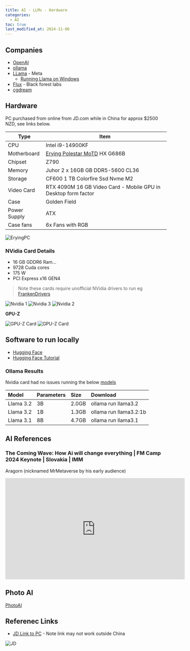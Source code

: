 ```yaml
---
title: AI - LLMs - Hardware
categories:
  - AI
toc: true
last_modified_at: 2024-11-06
---
```


## Companies

* [OpenAI](https://openai.com/)
* [ollama](https://ollama.com/)
* [LLama](https://llama.meta.com/) - Meta
  * [Running Llama on Windows](https://llama.meta.com/docs/llama-everywhere/running-meta-llama-on-windows/)
* [Flux](https://blackforestlabs.ai/) - Black forest labs
* [cgdream](https://cgdream.ai/)

## Hardware

PC purchased from online from JD.com while in China for approx $2500 NZD, see links below.

| Type         | Item                                                                               |
| ------------ | ---------------------------------------------------------------------------------- |
| CPU          | Intel i9-14900KF                                                                   |
| Motherboard  | [Erying Polestar MoTD](https://www.erying.cc/products-detail/id-184.html) HX G686B |
| Chipset      | Z790                                                                               |
| Memory       | Juhor 2 x 16GB GB DDR5-5600 CL36                                                   |
| Storage      | CF600 1 TB Colorfire Ssd Nvme M2                                                   |
| Video Card   | RTX 4090M 16 GB Video Card - Mobile GPU in Desktop form factor                     |
| Case         | Golden Field                                                                       |
| Power Supply | ATX                                                                                |
| Case fans    | 6x Fans with RGB                                                                   |

![EryingPC](/assets/posts/2024/EryingPC.jpeg)

### NVidia Card Details

* 16 GB GDDR6 Ram...
* 9728 Cuda cores
* 175 W
* PCI Express x16 GEN4

> Note these cards require unofficial NVidia drivers to run eg [FrankenDrivers](https://github.com/arutar/FrankenDriver)

![Nvidia 1](/assets/posts/2024/Nvidia1.png)
![Nvidia 3](/assets/posts/2024/Nvidia3.png)
![Nvidia 2](/assets/posts/2024/Nvidia2.png)

**GPU-Z**

![GPU-Z Card](/assets/posts/2024/GPU-ZCard.gif)
![GPU-Z Card](/assets/posts/2024/GPU-Z.gif)

## Software to run locally

* [Hugging Face](https://semaphoreci.com/blog/local-llm)
* [Hugging Face Tutorial](https://www.freecodecamp.org/news/get-started-with-hugging-face/)

### Ollama Results

Nvidia card had no issues running the below [models](https://github.com/ollama/ollama?tab=readme-ov-file#model-library)

| Model     | Parameters | Size  | Download               |
| :-------- | :--------- | :---- | :--------------------- |
| Llama 3.2 | 3B         | 2.0GB | ollama run llama3.2    |
| Llama 3.2 | 1B         | 1.3GB | ollama run llama3.2:1b |
| Llama 3.1 | 8B         | 4.7GB | ollama run llama3.1    |

## AI References

### The Coming Wave: How Ai will change everything | FM Camp 2024 Keynote | Slovakia | IMM

Aragorn (nicknamed MrMetaverse by his early audience)

<iframe width="560" height="315" src="https://www.youtube.com/embed/gYKW_ZzD0vA?si=el5Te9ixPT-5DyLv" title="YouTube video player" frameborder="0" allow="accelerometer; autoplay; clipboard-write; encrypted-media; gyroscope; picture-in-picture; web-share" referrerpolicy="strict-origin-when-cross-origin" allowfullscreen></iframe>

## Photo AI

[PhotoAI](photoai.com)

## Referenec Links

* [JD Link to PC](https://3.cn/27-Ghwc0) - Note link may not work outside China

![JD](/assets/posts/2024/jd-pc.jpeg)